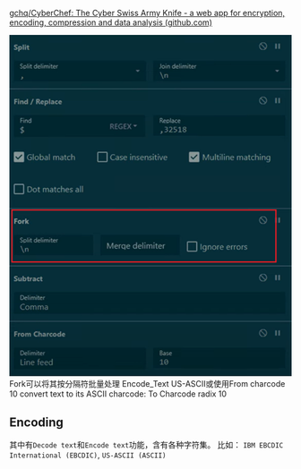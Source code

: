 [gchq/CyberChef: The Cyber Swiss Army Knife - a web app for encryption, encoding, compression and data analysis (github.com)](https://github.com/gchq/CyberChef)

![](../../attachments/Pasted%20image%2020230718192015.png)
Fork可以将其按分隔符批量处理
Encode_Text US-ASCII或使用From charcode 10
convert text to its ASCII charcode: To Charcode radix 10


## Encoding

其中有`Decode text`和`Encode text`功能，含有各种字符集。
比如：
`IBM EBCDIC International (EBCDIC)`, `US-ASCII (ASCII)`